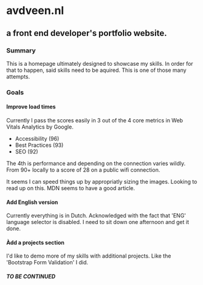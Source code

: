 # avdveen.nl
## a front end developer's portfolio website. 

### Summary
This is a homepage ultimately designed to showcase my skills. In order for that to happen, said skills need to be aquired. This is one of those many attempts. 

### Goals

#### Improve load times

Currently I pass the scores easily in 3 out of the 4 core metrics in Web Vitals Analytics by Google. 

- Accessibility (96)
- Best Practices (93)
- SEO (92)

The 4th is performance and depending on the connection varies wildly.
From 90+ locally to a score of 28 on a public wifi connection.

It seems I can speed things up by appropriatly sizing the images.
Looking to read up on this. MDN seems to have a good article. 

#### Add English version

Currently everything is in Dutch. Acknowledged with the fact that 'ENG' language selector is disabled. 
I need to sit down one afternoon and get it done. 

#### Àdd a projects section

I'd like to demo more of my skills with additional projects. Like the 'Bootstrap Form Validation' I did.


##### TO BE CONTINUED